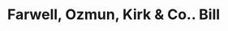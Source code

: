 ---
doi: 10.7916/D80S11D4
date_other: '1889'
date_other_textual: '1889'
form: printed ephemera
genre:
- Invoices
name:
- Farwell, Ozmun, Kirk & Co.
object_in_context_url: https://biggert.cul.columbia.edu/items/view/ave_biggert_00665
subject_hierarchical_geographic:
- St. Paul, Minnesota, United States
subject_name:
- Farwell, Ozmun, Kirk & Co.
title: Farwell, Ozmun, Kirk & Co.. Bill
sort_title: Farwell, Ozmun, Kirk & Co.. Bill
call_number: ave_biggert_00665
coordinates:
- 44.94416666666666,-93.0936111111111
pid: ave_biggert_00665
identifiers: ave_biggert_00665
thumbnail: https://derivativo-2.library.columbia.edu/iiif/2/ldpd:345509/full/!256,256/0/native.jpg
permalink: /biggert/ave_biggert_00665/
layout: iiif-image-page
---